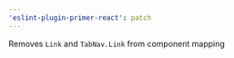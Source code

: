 ```yaml
---
'eslint-plugin-primer-react': patch
---
```


Removes `Link` and `TabNav.Link` from component mapping
